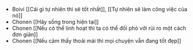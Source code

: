 - Boivi [[Cái gì tự nhiên thì sẽ tốt nhất]], [[Tự nhiên sẽ làm công việc của nó]]
- Chonen [[Hãy sống trong hiện tại]]
- Chonen [[Nếu có thể linh hoạt thì ta có thể đối phó với rủi ro một cách đơn giản]]
- Chonen [[Nếu cảm thấy thoải mái thì mọi chuyện vẫn đang tốt đẹp]]